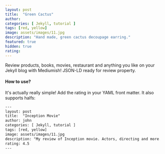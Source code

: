 ```yaml
---
layout: post
title:  "Green Cactus"
author: 
categories: [ Jekyll, tutorial ]
tags: [red, yellow]
image: assets/images/11.jpg
description: "Hand made, green cactus decoupage earring."
featured: true
hidden: true
rating: 
---
```


Review products, books, movies, restaurant and anything you like on your Jekyll blog with Mediumish! JSON-LD ready for review property.

#### How to use?

It's actually really simple! Add the rating in your YAML front matter. It also supports halfs:

```html
---
layout: post
title:  "Inception Movie"
author: john
categories: [ Jekyll, tutorial ]
tags: [red, yellow]
image: assets/images/11.jpg
description: "My review of Inception movie. Actors, directing and more."
rating: 4.5
---
```
